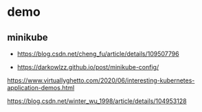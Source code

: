 # demo

## minikube 

- https://blog.csdn.net/cheng_fu/article/details/109507796

- https://darkowlzz.github.io/post/minikube-config/

https://www.virtuallyghetto.com/2020/06/interesting-kubernetes-application-demos.html

https://blog.csdn.net/winter_wu_1998/article/details/104953128